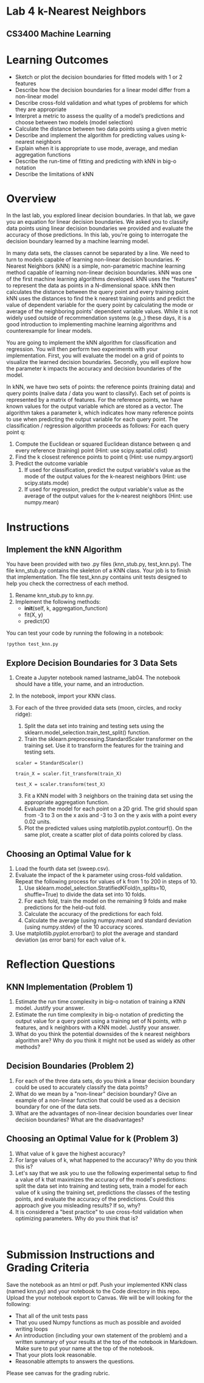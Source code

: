 # Lab 4 k-Nearest Neighbors
## CS3400 Machine Learning

# Learning Outcomes
  - Sketch or plot the decision boundaries for fitted models with 1 or 2 features
  - Describe how the decision boundaries for a linear model differ from a non-linear model
  - Describe cross-fold validation and what types of problems for which they are appropriate
  - Interpret a metric to assess the quality of a model’s predictions and choose between two models (model selection)
  - Calculate the distance between two data points using a given metric
  - Describe and implement the algorithm for predicting values using k-nearest neighbors
  - Explain when it is appropriate to use mode, average, and median aggregation functions
  - Describe the run-time of fitting and predicting with kNN in big-o notation
  - Describe the limitations of kNN

# Overview
In the last lab, you explored linear decision boundaries.  In that lab, we gave you an equation for linear decision boundaries.  We asked you to classify data points using linear decision boundaries we provided and evaluate the accuracy of those predictions.  In this lab, you're going to interrogate the decision boundary learned by a machine learning model.

In many data sets, the classes cannot be separated by a line.  We need to turn to models capable of learning non-linear decision boundaries.  K-Nearest Neighbors (kNN) is a simple, non-parametric  machine learning method capable of learning non-linear decision boundaries.  kNN was one of the first machine learning algorithms developed.  kNN uses the "features" to represent the data as points in a N-dimensional space.  kNN then calculates the distance between the query point and every training point.  kNN uses the distances to find the k nearest training points and predict the value of dependent variable for the query point by calculating the mode or average of the neighboring points' dependent variable values.  While it is not widely used outside of recommendation systems  (e.g.,) these days, it is a good introduction to implementing machine learning algorithms and counterexample for linear models.

You are going to implement the kNN algorithm for classification and regression. You will then perform two experiments with your implementation.  First, you will evaluate the model on a grid of points to visualize the learned decision boundaries.  Secondly, you will explore how the parameter k impacts the accuracy and decision boundaries of the model.

In kNN, we have two sets of points: the reference points (training data) and query points (naïve data / data you want to classify).  Each set of points is represented by a matrix of features.  For the reference points, we have known values for the output variable which are stored as a vector.  The algorithm takes a parameter k, which indicates how many reference points to use when predicting the output variable for each query point.  The classification / regression algorithm proceeds as follows:
For each query point q:

  1. Compute the Euclidean or squared Euclidean distance between q and every reference (training) point (Hint: use scipy.spatial.cdist)
  2. Find the k closest reference points to point q (Hint: use numpy.argsort)
  3. Predict the outcome variable
        1.	If used for classification, predict the output variable's value as the mode of the output values for the k-nearest neighbors (Hint: use scipy.stats.mode)
        2.	If used for regression, predict the output variable's value as the average of the output values for the k-nearest neighbors (Hint: use numpy.mean)

# Instructions
## Implement the kNN Algorithm
You have been provided with two .py files (knn_stub.py, test_knn.py).  The file knn_stub.py contains the skeleton of a KNN class.  Your job is to finish that implementation. The file test_knn.py contains unit tests designed to help you check the correctness of each method.

  1. Rename knn_stub.py to knn.py.
  2. Implement the following methods: 
      - __init__(self, k, aggregation_function)
      - fit(X, y)
      - predict(X)

You can test your code by running the following in a notebook:

`!python test_knn.py`

## Explore Decision Boundaries for 3 Data Sets
  1. Create a Jupyter notebook named lastname_lab04.  The notebook should have a title, your name, and an introduction.
  2. In the notebook, import your KNN class.
  3. For each of the three provided data sets (moon, circles, and rocky ridge):
      1. Split the data set into training and testing sets using the sklearn.model_selection.train_test_split() function.
      2. Train the sklearn.preprocessing.StandardScaler transformer on the training set.  Use it to transform the features for the training and testing sets.

      `scaler = StandardScaler()`

      `train_X = scaler.fit_transform(train_X)`

      `test_X = scaler.transform(test_X)`

      3. Fit a KNN model with 3 neighbors on the training data set using the appropriate aggregation function.
      4. Evaluate the model for each point on a 2D grid. The grid should span from -3 to 3 on the x axis and -3 to 3 on the y axis with a point every 0.02 units.
      5. Plot the predicted values using matplotlib.pyplot.contourf().  On the same plot, create a scatter plot of data points colored by class. 

## Choosing an Optimal Value for k
  1. Load the fourth data set (sweep.csv).
  2. Evaluate the impact of the k parameter using cross-fold validation.  Repeat the following process for values of k from 1 to 200 in steps of 10.
      1. Use sklearn.model_selection.StratifiedKFold(n_splits=10, shuffle=True) to divide the data set into 10 folds.
      2. For each fold, train the model on the remaining 9 folds and make predictions for the held-out fold.
      3. Calculate the accuracy of the predictions for each fold.
      4. Calculate the average (using numpy.mean) and standard deviation (using numpy.stdev) of the 10 accuracy scores.
  3. Use matplotlib.pyplot.errorbar() to plot the average and standard deviation (as error bars) for each value of k.

# Reflection Questions
## KNN Implementation (Problem 1)
  1. Estimate the run time complexity in big-o notation of training a KNN model.  Justify your answer.
  2. Estimate the run time complexity in big-o notation of predicting the output value for a query point using a training set of N points, with p features, and k neighbors with a KNN model.  Justify your answer.
  3. What do you think the potential downsides of the k nearest neighbors algorithm are?  Why do you think it might not be used as widely as other methods?

## Decision Boundaries (Problem 2)
  1. For each of the three data sets, do you think a linear decision boundary could be used to accurately classify the data points?
  2. What do we mean by a "non-linear" decision boundary?  Give an example of a non-linear function that could be used as a decision boundary for one of the data sets.
  3. What are the advantages of non-linear decision boundaries over linear decision boundaries?  What are the disadvantages?

## Choosing an Optimal Value for k (Problem 3)
  1. What value of k gave the highest accuracy?
  2. For large values of k, what happened to the accuracy? Why do you think this is?
  3. Let's say that we ask you to use the following experimental setup to find a value of k that maximizes the accuracy of the model's predictions: split the data set into training and testing sets, train a model for each value of k using the training set, predictions the classes of the testing points, and evaluate the accuracy of the predictions.  Could this approach give you misleading results?  If so, why?
  4. It is considered a "best practice" to use cross-fold validation when optimizing parameters.  Why do you think that is?

 
# Submission Instructions and Grading Criteria
Save the notebook as an html or pdf. Push your implemented KNN class (named knn.py) and your notebook to the Code directory in this repo. Upload the your notebook export to Canvas. 
We will be will looking for the following:
  - That all of the unit tests pass
  - That you used Numpy functions as much as possible and avoided writing loops
  - An introduction (including your own statement of the problem) and a written summary of your results at the top of the notebook in Markdown. Make sure to put your name at the top of the notebook.
  - That your plots look reasonable.
  - Reasonable attempts to answers the questions.
  
  Please see canvas for the grading rubric.
